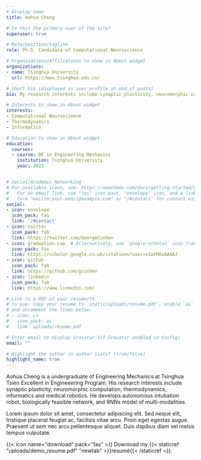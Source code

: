 ```yaml
---
# Display name
title: Aohua Cheng

# Is this the primary user of the site?
superuser: true

# Role/position/tagline
role: Ph.D. Candidate of Computational Neuroscience

# Organizations/Affiliations to show in About widget
organizations:
- name: Tsinghua University
  url: https://www.tsinghua.edu.cn/

# Short bio (displayed in user profile at end of posts)
bio: My research interests include synaptic plasticity, neuromorphic computation, thermodynamics, informatics and medical robotics.

# Interests to show in About widget
interests:
- Computational Neuroscience
- Thermodynamics
- Informatics

# Education to show in About widget
education:
  courses:
  - course: BE in Engineering Mechanics
    institution: Tsinghua University
    year: 2022


# Social/Academic Networking
# For available icons, see: https://wowchemy.com/docs/getting-started/page-builder/#icons
#   For an email link, use "fas" icon pack, "envelope" icon, and a link in the
#   form "mailto:your-email@example.com" or "/#contact" for contact widget.
social:
- icon: envelope
  icon_pack: fas
  link: '/#contact'
- icon: twitter
  icon_pack: fab
  link: https://twitter.com/GeorgeCushen
- icon: graduation-cap  # Alternatively, use `google-scholar` icon from `ai` icon pack
  icon_pack: fas
  link: https://scholar.google.co.uk/citations?user=sIwtMXoAAAAJ
- icon: github
  icon_pack: fab
  link: https://github.com/gcushen
- icon: linkedin
  icon_pack: fab
  link: https://www.linkedin.com/

# Link to a PDF of your resume/CV.
# To use: copy your resume to `static/uploads/resume.pdf`, enable `ai` icons in `params.toml`, 
# and uncomment the lines below.
# - icon: cv
#   icon_pack: ai
#   link: uploads/resume.pdf

# Enter email to display Gravatar (if Gravatar enabled in Config)
email: ""

# Highlight the author in author lists? (true/false)
highlight_name: true
---
```


Aohua Cheng is a undergraduate of Engineering Mechanics at Tsinghua Tsien Excellent in Engineeering Program. His research interests include synaptic plasticity, neuromorphic computation, thermodynamics, informatics and medical robotics. He develops autonomous intubation robot, biologically feasible network, and RNNs model of multi-modalities.

Lorem ipsum dolor sit amet, consectetur adipiscing elit. Sed neque elit, tristique placerat feugiat ac, facilisis vitae arcu. Proin eget egestas augue. Praesent ut sem nec arcu pellentesque aliquet. Duis dapibus diam vel metus tempus vulputate.

{{< icon name="download" pack="fas" >}} Download my {{< staticref "uploads/demo_resume.pdf" "newtab" >}}resumé{{< /staticref >}}.
